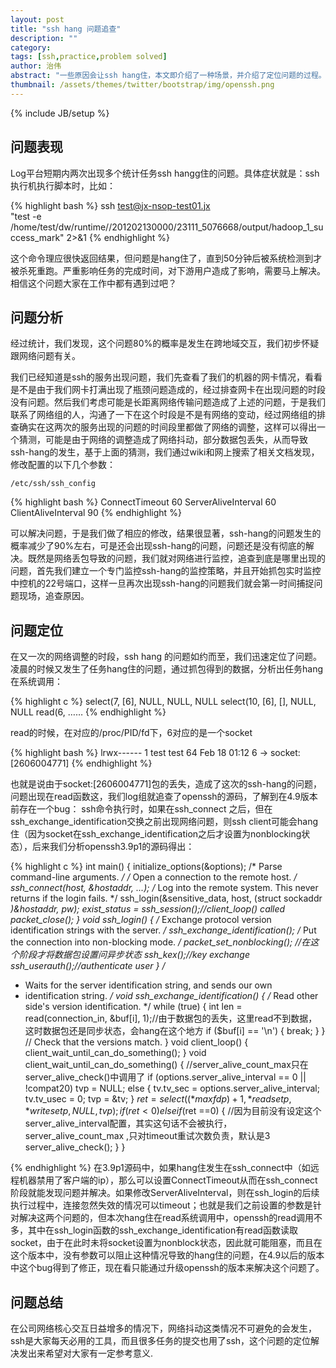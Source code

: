 ```yaml
---
layout: post
title: "ssh hang 问题追查"
description: ""
category: 
tags: [ssh,practice,problem solved]
author: 治伟
abstract: "一些原因会让ssh hang住，本文即介绍了一种场景，并介绍了定位问题的过程。希望大家能学到问题分析和定位的思路。"
thumbnail: /assets/themes/twitter/bootstrap/img/openssh.png
---
```

{% include JB/setup %}

## 问题表现
Log平台短期内两次出现多个统计任务ssh hangg住的问题。具体症状就是：ssh执行机执行脚本时，比如：

{% highlight bash %}
ssh test@jx-nsop-test01.jx \
"test -e
/home/test/dw/runtime//201202130000/23111_5076668/output/hadoop_1_success_mark"
2>&1
{% endhighlight %}

这个命令理应很快返回结果，但问题是hang住了，直到50分钟后被系统检测到才被杀死重跑。严重影响任务的完成时间，对下游用户造成了影响，需要马上解决。相信这个问题大家在工作中都有遇到过吧？

## 问题分析
经过统计，我们发现，这个问题80%的概率是发生在跨地域交互，我们初步怀疑跟网络问题有关。

我们已经知道是ssh的服务出现问题，我们先查看了我们的机器的网卡情况，看看是不是由于我们网卡打满出现了瓶颈问题造成的，经过排查网卡在出现问题的时段没有问题。然后我们考虑可能是长距离网络传输问题造成了上述的问题，于是我们联系了网络组的人，沟通了一下在这个时段是不是有网络的变动，经过网络组的排查确实在这两次的服务出现的问题的时间段里都做了网络的调整，这样可以得出一个猜测，可能是由于网络的调整造成了网络抖动，部分数据包丢失，从而导致ssh-hang的发生，基于上面的猜测，我们通过wiki和网上搜索了相关文档发现，修改配置的以下几个参数：

`/etc/ssh/ssh_config`

{% highlight bash %}
ConnectTimeout 60
ServerAliveInterval 60
ClientAliveInterval 90
{% endhighlight %}

可以解决问题，于是我们做了相应的修改，结果很显著，ssh-hang的问题发生的概率减少了90%左右，可是还会出现ssh-hang的问题，问题还是没有彻底的解决。既然是网络丢包导致的问题，我们就对网络进行监控，追查到底是哪里出现的问题，首先我们建立一个专门监控ssh-hang的监控策略，并且开始抓包实时监控中控机的22号端口，这样一旦再次出现ssh-hang的问题我们就会第一时间捕捉问题现场，追查原因。

## 问题定位

在又一次的网络调整的时段，ssh hang 的问题如约而至，我们迅速定位了问题。凌晨的时候又发生了任务hang住的问题，通过抓包得到的数据，分析出任务hang在系统调用：

{% highlight c %}
select(7, [6], NULL, NULL, NULL
select(10, [6], [], NULL, NULL
read(6,
……
{% endhighlight %}

read的时候，在对应的/proc/PID/fd下，6对应的是一个socket

{% highlight bash %}
lrwx------  1 test test 64 Feb 18 01:12 6 -> socket:[2606004771]
{% endhighlight %}

也就是说由于socket:[2606004771]包的丢失，造成了这次的ssh-hang的问题，问题出现在read函数这，我们log组就追查了openssh的源码，了解到在4.9版本前存在一个bug： ssh命令执行时，如果在ssh_connect 之后，但在ssh_exchange_identification交换之前出现网络问题，则ssh client可能会hang住（因为socket在ssh_exchange_identification之后才设置为nonblocking状态），后来我们分析openssh3.9p1的源码得出：

{% highlight c %}
int main() {
    initialize_options(&options);
    /* Parse command-line arguments. */
    /* Open a connection to the remote host. */
    ssh_connect(host, &hostaddr, ...);
    /* Log into the remote system.  This never returns if the login
fails. */
    ssh_login(&sensitive_data, host, (struct sockaddr *)&hostaddr, pw);
    exist_status = ssh_session();//client_loop() called
    packet_close();
}
void ssh_login() {
    /* Exchange protocol version identification strings with the server.
*/
    ssh_exchange_identification();
    /* Put the connection into non-blocking mode. */
    packet_set_nonblocking();    //在这个阶段才将数据包设置问异步状态
    ssh_kex();//key exchange
    ssh_userauth();//authenticate user
}
/*
* Waits for the server identification string, and sends our own
* identification string.
*/
void ssh_exchange_identification() {
    /* Read other side\'s version identification. */
    while (true) {
        int len = read(connection_in, &buf[i],
1);//由于数据包的丢失，这里read不到数据，这时数据包还是同步状态，会hang在这个地方
        if ($buf[i] == '\n') {
            break;
        }
    } // Check that the versions match. 
}
void client_loop() {
    client_wait_until_can_do_something();
}
void client_wait_until_can_do_something() {
    //server_alive_count_max只在server_alive_check()中调用了
    if (options.server_alive_interval == 0 || !compat20)
            tvp = NULL; 
    else {
            tv.tv_sec = options.server_alive_interval;
            tv.tv_usec = 0;
            tvp = &tv;
    }
    $ret = select((*maxfdp)+1, *readsetp, *writesetp, NULL, tvp);
    if (ret < 0) {
    } else if ($ret ==0) {
//因为目前没有设定这个server_alive_interval配置，其实这句话不会被执行，server_alive_count_max
,只对timeout重试次数负责，默认是3
        server_alive_check();
    }
}

{% endhighlight %}
在3.9p1源码中，如果hang住发生在ssh_connect中（如远程机器禁用了客户端的ip），那么可以设置ConnectTimeout从而在ssh_connect阶段就能发现问题并解决。如果修改ServerAliveInterval，则在ssh_login的后续执行过程中，连接忽然失效的情况可以timeout；也就是我们之前设置的参数是针对解决这两个问题的，但本次hang住在read系统调用中，openssh的read调用不多，其中在ssh_login函数的ssh_exchange_identification有read函数读取socket，由于在此时未将socket设置为nonblock状态，因此就可能阻塞，而且在这个版本中，没有参数可以阻止这种情况导致的hang住的问题，在4.9以后的版本中这个bug得到了修正，现在看只能通过升级openssh的版本来解决这个问题了。

## 问题总结
在公司网络核心交互日益增多的情况下，网络抖动这类情况不可避免的会发生，ssh是大家每天必用的工具，而且很多任务的提交也用了ssh，这个问题的定位解决发出来希望对大家有一定参考意义.


